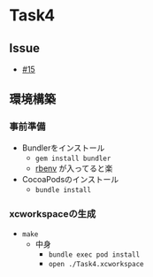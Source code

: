 # Task4
## Issue
- [#15](https://github.com/naoki-mrmt/TrainingSwiftUI-QTL/issues/15)

## 環境構築
### 事前準備
- Bundlerをインストール
    - ```gem install bundler```
    - [rbenv](https://github.com/rbenv/rbenv) が入ってると楽
- CocoaPodsのインストール
    - ```bundle install```
 
### xcworkspaceの生成
- ```make```
    - 中身 
        - ```bundle exec pod install```
        - ```open ./Task4.xcworkspace```

